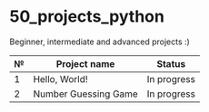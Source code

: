 # 50_projects_python

Beginner, intermediate and advanced projects :)

| № | Project name | Status |
| ------------- | ------------- | ------------- |
| 1  | Hello, World!  | In progress |
| 2  | Number Guessing Game  | In progress |
